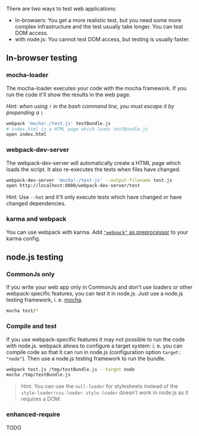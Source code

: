 There are two ways to test web applications:

* In-browsers: You get a more realistic test, but you need some more complex infrastructure and the test usually take longer. You can test DOM access.
* with node.js: You cannot test DOM access, but testing is usually faster.

## In-browser testing

### mocha-loader

The mocha-loader executes your code with the mocha framework. If you run the code it'll show the results in the web page.

*Hint: when using `!` in the bash command line, you must escape it by prepending a `\`*

``` sh
webpack 'mocha!./test.js' testBundle.js
# index.html is a HTML page which loads testBundle.js
open index.html
```

### webpack-dev-server

The webpack-dev-server will automatically create a HTML page which loads the script. It also re-executes the tests when files have changed.

``` sh
webpack-dev-server 'mocha!./test.js' --output-filename test.js
open http://localhost:8080/webpack-dev-server/test
```

Hint: Use `--hot` and it'll only execute tests which have changed or have changed dependencies.

### karma and webpack

You can use webpack with karma. Add [`"webpack"` as preprocessor](https://github.com/webpack/karma-webpack) to your karma config.


## node.js testing

### CommonJs only

If you write your web app only in CommonJs and don't use loaders or other webpack-specific features, you can test it in node.js. Just use a node.js testing framework, i. e. [mocha](http://visionmedia.github.io/mocha/).

``` sh
mocha test/*
```

### Compile and test

If you use webpack-specific features it may not possible to run the code with node.js. webpack allows to configure a target system: i. e. you can compile code so that it can run in node.js (configuration option `target: "node"`). Then use a node.js testing framework to run the bundle.

``` sh
webpack test.js /tmp/testBundle.js --target node
mocha /tmp/testBundle.js
```

> Hint: You can use the `null-loader` for stylesheets instead of the `style-loader!css-loader`. `style-loader` doesn't work in node.js as it requires a DOM.

### enhanced-require

TODO